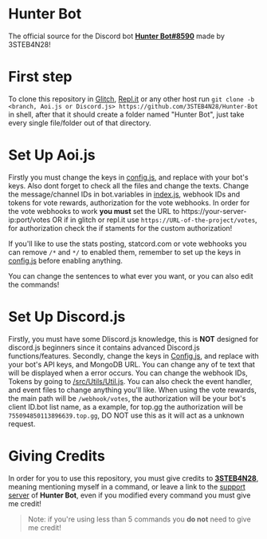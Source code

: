 # Hunter Bot

The official source for the Discord bot **[Hunter Bot#8590](https://discord.com/oauth2/authorize?client_id=755094850113896639&scope=bot&permissions=213249095)** made by 3STEB4N28!

# First step
To clone this repository in [Glitch](https://glitch.com), [Repl.it](https://replit.com) or any other host run `git clone -b <branch, Aoi.js or Discord.js> https://github.com/3STEB4N28/Hunter-Bot` in shell, after that it should create a folder named "Hunter Bot", just take every single file/folder out of that directory. <!--After that, just run `npm install` to install all the necessary packages.-->

# Set Up Aoi.js

Firstly you must change the keys in [config.js](https://github.com/3STEB4N28/Hunter-Bot/blob/Aoi.js/config.js), and replace with your bot's keys. Also dont forget to check all the files and change the texts. Change the message/channel IDs in bot.variables in [index.js](https://github.com/3STEB4N28/Hunter-Bot/blob/Aoi.js/index.js), webhook IDs and tokens for vote rewards, authorization for the vote webhooks. In order for the vote webhooks to work **you must** set the URL to https://your-server-ip:port/votes OR if in glitch or repl.it use `https://URL-of-the-project/votes`, for authorization check the if staments for the custom authorization!

If you'll like to use the stats posting, statcord.com or vote webhooks you can remove `/*` and `*/` to enabled them, remember to set up the keys in [config.js](https://github.com/3STEB4N28/Hunter-Bot/blob/Aoi.js/config.js) before enabling anything.

You can change the sentences to what ever you want, or you can also edit the commands!

# Set Up Discord.js

Firstly, you must have some DIiscord.js knowledge, this is **NOT** designed for discord.js beginners since it contains advanced Discord.js functions/features. Secondly, change the keys in [Config.js](https://github.com/3STEB4N28/Hunter-Bot/blob/Discord.js/Config.js), and replace with your bot's API keys, and MongoDB URL. You can change any of te text that will be displayed when a error occurs. You can change the webhook IDs, Tokens by going to [/src/Utils/Util.js](https://github.com/3STEB4N28/Hunter-Bot/blob/Discord.js/src/Utils/Util.js). You can also check the event handler, and event files to change anything you'll like. When using the vote rewards, the main path will be `/webhook/votes`, the authorization will be your bot's client ID.bot list name, as a example, for top.gg the authorization will be `755094850113896639.top.gg`, DO NOT use this as it will act as a unknown request.

# Giving Credits

 In order for you to use this repository, you must give credits to **[3STEB4N28](https://discord.com/users/701292425624420362)**, meaning mentioning myself in a command, or leave a link to the [support server](https://hunterbot.tk/support) of **Hunter Bot**, even if you modified every command you must give me credit!

> Note: if you're using less than 5 commands you **do not** need to give me credit!
